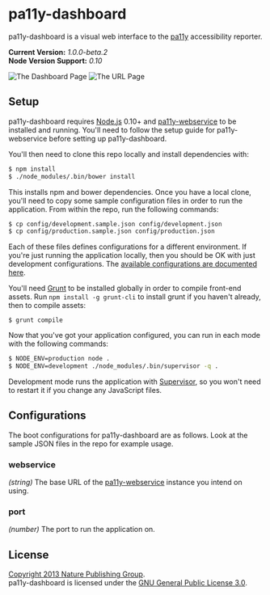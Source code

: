 pa11y-dashboard
===============

pa11y-dashboard is a visual web interface to the [pa11y][pa11y] accessibility reporter.

**Current Version:** *1.0.0-beta.2*  
**Node Version Support:** *0.10*


![The Dashboard Page](https://f.cloud.github.com/assets/1225142/1269563/2fc6e4e0-2cfb-11e3-8f49-e74a9d49bb32.jpg)
![The URL Page](https://f.cloud.github.com/assets/1225142/1297247/f749f3a0-30dd-11e3-9920-583f86f3c8f9.jpg)


Setup
-----

pa11y-dashboard requires [Node.js][node] 0.10+ and [pa11y-webservice][pa11y-webservice] to be installed and running. You'll need to follow the setup guide for pa11y-webservice before setting up pa11y-dashboard.

You'll then need to clone this repo locally and install dependencies with:

```sh
$ npm install
$ ./node_modules/.bin/bower install
```

This installs npm and bower dependencies. Once you have a local clone, you'll need to copy some sample configuration files in order to run the application. From within the repo, run the following commands:

```sh
$ cp config/development.sample.json config/development.json
$ cp config/production.sample.json config/production.json
```

Each of these files defines configurations for a different environment. If you're just running the application locally, then you should be OK with just development configurations. The [available configurations are documented here](#configurations).

You'll need [Grunt][grunt] to be installed globally in order to compile front-end assets. Run `npm install -g grunt-cli` to install grunt if you haven't already, then to compile assets:

```
$ grunt compile
```

Now that you've got your application configured, you can run in each mode with the following commands:

```sh
$ NODE_ENV=production node .
$ NODE_ENV=development ./node_modules/.bin/supervisor -q .
```

Development mode runs the application with [Supervisor][supervisor], so you won't need to restart it if you change any JavaScript files.


Configurations
--------------

The boot configurations for pa11y-dashboard are as follows. Look at the sample JSON files in the repo for example usage.

### webservice
*(string)* The base URL of the [pa11y-webservice][pa11y-webservice] instance you intend on using.

### port
*(number)* The port to run the application on.


License
-------

[Copyright 2013 Nature Publishing Group](LICENSE.txt).  
pa11y-dashboard is licensed under the [GNU General Public License 3.0][gpl].



[gpl]: http://www.gnu.org/licenses/gpl-3.0.html
[grunt]: http://gruntjs.com/
[node]: http://nodejs.org/
[pa11y]: https://github.com/nature/pa11y
[pa11y-webservice]: https://github.com/nature/pa11y-webservice
[supervisor]: https://github.com/isaacs/node-supervisor
